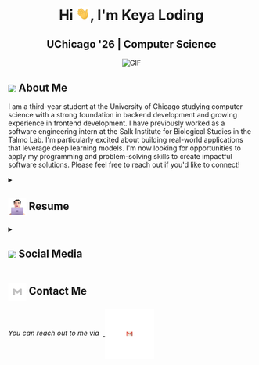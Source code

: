 <h1 align="center">Hi <img src="https://github.com/keyaloding/keyaloding/blob/main/icons/Hi.gif" width="28px"/>, I'm Keya Loding</h2>
<h2 align="center">
UChicago '26 | Computer Science
</h2>

<div align="center">
 <img alt="GIF" src="https://media.giphy.com/media/cFdHXXm5GhJsc/giphy.gif?cid=ecf05e47gk1528878r4j8py2luujr4sswa3ejtsw7cf7w94a&ep=v1_gifs_search&rid=giphy.gif&ct=g"/>
</div>

## <img align ='center' src="https://i.giphy.com/media/v1.Y2lkPTc5MGI3NjExdjh2dDM4bDhyYzM5NmppaHJ6dG56Mmh3bTkyanFkdWRvZ3R1cGoycSZlcD12MV9pbnRlcm5hbF9naWZfYnlfaWQmY3Q9ZQ/LOnt6uqjD9OexmQJRB/giphy.gif" width="37" /> About Me

I am a third-year student at the University of Chicago studying computer science with a strong foundation in backend development and growing experience in frontend development. I have previously worked as a software engineering intern at the Salk Institute for Biological Studies in the Talmo Lab. I'm particularly excited about building real-world applications that leverage deep learning models. I'm now looking for opportunities to apply my programming and problem-solving skills to create impactful software solutions. Please feel free to reach out if you'd like to connect!

<details>
 <summary><h2> <img align="center" src="https://github.com/keyaloding/keyaloding/blob/main/icons/about.png" width="37" /> Resume</h2></summary>
 
 <details>
  <summary><h4> <img align="center" src="https://github.com/keyaloding/keyaloding/blob/main/icons/academics.gif"  width="29"/> Education</h2></summary>

  <span><img src="https://chen.uchicago.edu/files/2019/07/UChicago-logo.jpg" width="70"/> <p>**University of Chicago** | September 2022 - May 2026</p></span>
  <p>B.S. Computer Science, Specialization in Human-Computer Interaction</p>
  <p>Relevant Coursework:</p>
  - Systems Programming<br>
  - Mathematical Foundations of Machine Learning<br>
  - Machine Learning<br>
  - Discrete Mathematics<br>
  - Theory of Algorithms<br>
  - Neural Networks<br>
  - Linear Algebra<br>
  
</details>
 <details>
  <summary><h4> <img align="center" src="https://github.com/keyaloding/keyaloding/blob/main/icons/experience.gif"  width="29"/> Experience</h2></summary>

- **Software Engineering Intern** at the Salk Institute for Biological Studies | June 2024 - November 2024
  - Built a Python web app using Streamlit and pygfx that allows users to interact with real-time visualizations by offering a more interactive and dynamic experience
  - Integrated support for ‘.nwb’ data from Neurodata without Borders, enabling seamless data standardization for neurophysiology.
  - Implemented GUI trackpad support using the QtPy library, enhancing user experience and interaction.

- **Biomedical Informatics Intern** at the University of Chicago Department of Medicine | February 2024 - May 2024
  - Analyzed large-scale electronic biobanks to uncover the mechanisms of cardiovascular disease using longitudinal analysis, mixed-effect modeling, and regression
  - Used bioinformatics methods for population genetics studies, such as genome-wide association studies, QTL mapping, polygenetic risk prediction, and pleiotropy analysis

</details>

<details>
  <summary><h4> <img align="center" src="https://github.com/keyaloding/keyaloding/blob/main/icons/techstack.gif"  width="29"/> Tech Stack</h2></summary>

  #### Languages (from most to least proficient)
  ![Python](https://img.shields.io/badge/python-3670A0?style=for-the-badge&logo=python&logoColor=ffdd54)
  ![C](https://img.shields.io/badge/c-%2300599C.svg?style=for-the-badge&logo=c&logoColor=white)
  ![JavaScript](https://img.shields.io/badge/javascript-%23323330.svg?style=for-the-badge&logo=javascript&logoColor=%23F7DF1E)
  ![Typescript](https://img.shields.io/badge/TypeScript-007ACC?style=for-the-badge&logo=typescript&logoColor=white)
  ![CSS3](https://img.shields.io/badge/css3-%231572B6.svg?style=for-the-badge&logo=css3&logoColor=white)
  ![HTML5](https://img.shields.io/badge/html5-%23E34F26.svg?style=for-the-badge&logo=html5&logoColor=white)

  #### Libraries/Frameworks
  ![Next JS](https://img.shields.io/badge/Next-black?style=for-the-badge&logo=next.js&logoColor=white) 
  ![Firebase](https://img.shields.io/badge/firebase-%23039BE5.svg?style=for-the-badge&logo=firebase) 

</details>

<details>
  <summary><h4> <img align="center" src="https://github.com/keyaloding/keyaloding/blob/main/icons/projects.gif"  width="29"/> Projects</h2></summary>

#### <a href="https://github.com/keyaloding/youtube-clone">Youtube Clone</a>

  <span><img src="https://img.shields.io/badge/Node.js-%2343853D.svg?style=for-the-badge&logo=node.js&logoColor=white"> <img src="https://img.shields.io/badge/Google_Cloud-4285F4?style=for-the-badge&logo=google-cloud&logoColor=white"></span>  
  Created a video processing program (using ffmpeg) to transcode user-uploaded videos and store them in cloud storage

</details>

</details>

<details>
  <summary><h2> <img align ='center' src='https://i.giphy.com/media/v1.Y2lkPTc5MGI3NjExaGtqdDdwN2oyNWJ4czlncHBkamJxaHcxYmVmcXY3a3I3MjRmYjBrbCZlcD12MV9pbnRlcm5hbF9naWZfYnlfaWQmY3Q9ZQ/kmUvauX8TMWg0OsqKW/giphy.gif' width ='37' /> Social Media</h2></summary>

<div style="display: flex; flex-direction: column; justify-content: center; align-items: center; ">
  <a href="https://github.com/keyaloding">
    <img align="center" src="https://github.com/keyaloding/keyaloding/blob/main/icons/Github.gif" width="70"/>
  </a>
  <a href="https://linkedin.com/in/keyaloding">
    <img align="center" src="https://github.com/keyaloding/keyaloding/blob/main/icons/Linkedin.gif" width="70"/>
  </a>
</div>

</details>

## <img align="center" src="https://github.com/keyaloding/keyaloding/blob/main/icons/Contact.gif"  width="37"/> Contact Me

<p>
 <i>You can reach out to me via</i>
&nbsp;<a href="mailto:contact.loding.keya@gmail.com">
     <img align="center" src="https://github.com/keyaloding/keyaloding/blob/main/icons/Gmail.gif"  width="100"/>
 </a>
</p>
